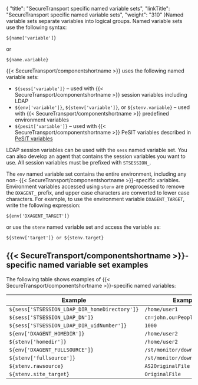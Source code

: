 {
    "title": "SecureTransport specific named variable sets",
    "linkTitle": "SecureTransport specific named variable sets",
    "weight": "310"
}Named variable sets separate variables into logical groups. Named variable sets use the following syntax:

`${name['variable']}`

or

`${name.variable}`

{{< SecureTransport/componentshortname  >}} uses the following named variable sets:

-   `${sess['variable']}` – used with {{< SecureTransport/componentshortname >}} session variables including LDAP
-   `${env['variable']}`, `${stenv['variable']}`, or `${stenv.variable}` – used with {{< SecureTransport/componentshortname >}} predefined environment variables
-   `${pesit['variable']}` – used with {{< SecureTransport/componentshortname >}} PeSIT variables described in <a href="../r_st_expressionlanguagepesitvariables" class="MCXref xref">PeSIT variables</a>

LDAP session variables can be used with the `sess` named variable set. You can also develop an agent that contains the session variables you want to use. All session variables must be prefixed with `STSESSION_`.

The `env` named variable set contains the entire environment, including any non- {{< SecureTransport/componentshortname  >}}-specific variables. Environment variables accessed using `stenv` are preprocessed to remove the `DXAGENT_` prefix, and upper case characters are converted to lower case characters. For example, to use the environment variable `DXAGENT_TARGET`, write the following expression:

`${env['DXAGENT_TARGET']}`

or use the `stenv` named variable set and access the variable as:

`${stenv['target']} or ${stenv.target}`

## {{< SecureTransport/componentshortname  >}}-specific named variable set examples

The following table shows examples of {{< SecureTransport/componentshortname  >}}-specific named variables:

<table>
   <thead>
      <tr>
<th class="HeadE-Column1-Header1">Example         </th>
<th class="HeadD-Column1-Header1">Example return value         </th>
      </tr>
   </thead>
   <tbody>
      <tr>
         <td><code>${sess['STSESSION_LDAP_DIR_homeDirectory']}</code>         </td>
         <td><code>/home/user1</code>         </td>
      </tr>
      <tr>
         <td><code>${sess['STSESSION_LDAP_DN']}</code>         </td>
         <td><code>cn=john,ou=People,dc=tp,dc=axway,dc=com</code><br />
         </td>
      </tr>
      <tr>
         <td><code>${sess['STSESSION_LDAP_DIR_uidNumber']}</code>         </td>
         <td><code>1000</code>         </td>
      </tr>
      <tr>
         <td><code>${env['DXAGENT_HOMEDIR']}</code>         </td>
         <td><code>/home/user2</code>         </td>
      </tr>
      <tr>
         <td><code>${stenv['homedir']}</code>         </td>
         <td><code>/home/user2</code>         </td>
      </tr>
      <tr>
         <td><code>${env['DXAGENT_FULLSOURCE']}</code>         </td>
         <td><code>/st/monitor/download/test.xml</code>         </td>
      </tr>
      <tr>
         <td><code>${stenv['fullsource']}</code>         </td>
         <td><code>/st/monitor/download/test.xml</code>         </td>
      </tr>
      <tr>
         <td><code>${stenv.rawsource}</code>         </td>
         <td><code>AS2OriginalFile</code>         </td>
      </tr>
      <tr>
         <td><code>${stenv.site_target}</code>         </td>
         <td><code>OriginalFile</code>         </td>
      </tr>
   </tbody>
</table>

